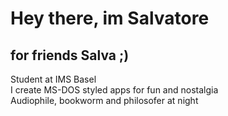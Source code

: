 # Hey there, im Salvatore <br> 
## for friends Salva ;)

Student at IMS Basel <br>
I create MS-DOS styled apps for fun and nostalgia <br>
Audiophile, bookworm and philosofer at night <br>
  
